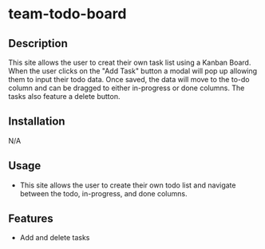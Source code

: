 # team-todo-board

## Description

This site allows the user to creat their own task list using a Kanban Board. When the user clicks on the "Add Task" button a modal will pop up allowing them to input their todo data. Once saved, the data will move to the to-do column and can be dragged to either in-progress or done columns. The tasks also feature a delete button. 


## Installation

N/A

## Usage

- This site allows the user to create their own todo list and navigate between the todo, in-progress, and done columns. 

## Features

- Add and delete tasks 

